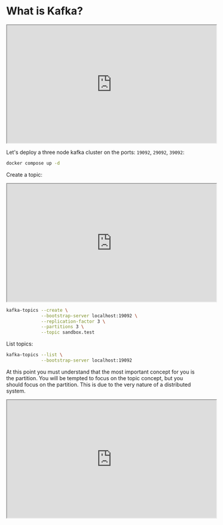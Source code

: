 # What is Kafka?

<iframe width="560" height="315" src="https://www.youtube.com/embed/06iRM1Ghr1k"></iframe>

Let's deploy a three node kafka cluster on the ports: `19092`, `29092`, `39092`:

```bash
docker compose up -d
```

Create a topic:

<iframe width="560" height="315" src="https://www.youtube.com/embed/kj9JH3ZdsBQ"></iframe>

```bash
kafka-topics --create \
             --bootstrap-server localhost:19092 \
             --replication-factor 3 \
             --partitions 3 \
             --topic sandbox.test
```

List topics:

```bash
kafka-topics --list \
             --bootstrap-server localhost:19092
```

At this point you must understand that the most important concept for you is the partition.
You will be tempted to focus on the topic concept, but you should focus on the partition.
This is due to the very nature of a distributed system.

<iframe width="560" height="315" src="https://www.youtube.com/embed/y9BStKvVzSs"></iframe>
